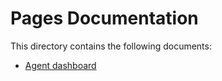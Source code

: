 # Pages Documentation

This directory contains the following documents:

- [Agent dashboard](./agent-dashboard.md)
